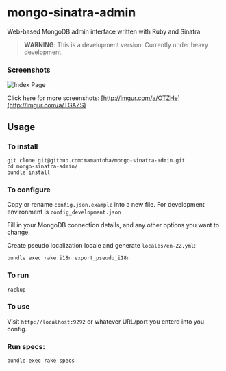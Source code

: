 # mongo-sinatra-admin

Web-based MongoDB admin interface written with Ruby and Sinatra

> **WARNING**: This is a development version: Currently under heavy development.

### Screenshots

<img src="http://i.imgur.com/WPBBoPl.png" title="Index Page" />

Click here for more screenshots:
[http://imgur.com/a/OTZHe](http://imgur.com/a/TGAZS)


## Usage

### To install

```
git clone git@github.com:mamantoha/mongo-sinatra-admin.git
cd mongo-sinatra-admin/
bundle install
```

### To configure

Copy or rename `config.json.example` into a new file. For development environment is `config_development.json`

Fill in your MongoDB connection details, and any other options you want to change.

Create pseudo localization locale and generate `locales/en-ZZ.yml`:

```
bundle exec rake i18n:export_pseudo_i18n
```

### To run

```
rackup
```

### To use

Visit `http://localhost:9292` or whatever URL/port you enterd into you config.

### Run specs:

```
bundle exec rake specs
```
